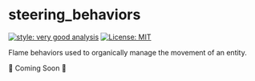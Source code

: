 # steering_behaviors

[![style: very good analysis][very_good_analysis_badge]][very_good_analysis_link]
[![License: MIT][license_badge]][license_link]

Flame behaviors used to organically manage the movement of an entity.

🚧 Coming Soon 🚧

[license_badge]: https://img.shields.io/badge/license-MIT-blue.svg
[license_link]: https://opensource.org/licenses/MIT
[very_good_analysis_badge]: https://img.shields.io/badge/style-very_good_analysis-B22C89.svg
[very_good_analysis_link]: https://pub.dev/packages/very_good_analysis
